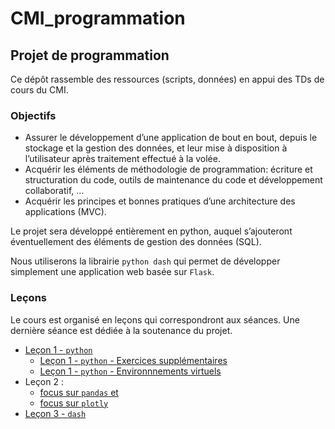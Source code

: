 # CMI_programmation
## Projet de programmation

Ce dépôt rassemble des ressources (scripts, données) en appui des TDs de cours du CMI.

### Objectifs

- Assurer le développement d’une application de bout en bout, depuis le stockage et la gestion des données, et leur mise à disposition à l’utilisateur après traitement effectué à la volée.
- Acquérir les éléments de méthodologie de programmation: écriture et structuration du code, outils de maintenance du code et développement collaboratif, …
- Acquérir les principes et bonnes pratiques d’une architecture des applications (MVC).

Le projet sera développé entièrement en python, auquel s’ajouteront éventuellement des éléments de gestion des données (SQL).

Nous utiliserons la librairie `python dash` qui permet de développer simplement une application web basée sur `Flask`. 

### Leçons

Le cours est organisé en leçons qui correspondront aux séances. Une dernière séance est dédiée à la soutenance du projet.

- [Leçon 1 - `python`](./Lecon_1_python/)
  - [Leçon 1 - `python` - Exercices supplémentaires](./Lecon_1_python/Lecon_1_1.md)
  - [Leçon 1 - `python` - Environnnements virtuels](./Lecon_1_python/Lecon_1_2.md)
- Leçon 2 :
  - [focus sur `pandas` et ](./Lecon_2_pandas/README_pandas.md)
  - [focus sur `plotly`](./Lecon_2_pandas/README_plotly.md)
- [Leçon 3 - `dash`](./Lecon_3_dash/)

